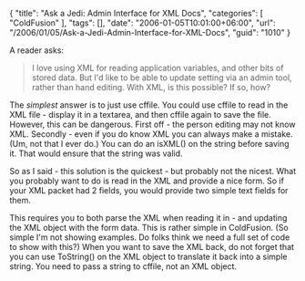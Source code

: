 {
	"title": "Ask a Jedi: Admin Interface for XML Docs",
	"categories": [
		"ColdFusion"
	],
	"tags": [],
	"date": "2006-01-05T10:01:00+06:00",
	"url": "/2006/01/05/Ask-a-Jedi-Admin-Interface-for-XML-Docs",
	"guid": "1010"
}

A reader asks:

<blockquote>
I love using XML for reading application variables, and other bits of stored data. But I'd like to be able to update setting via an admin tool, rather than hand editing. With XML, is this possible? If so, how?
</blockquote>

The <i>simplest</i> answer is to just use cffile. You could use cffile to read in the XML file - display it in a textarea, and then cffile again to save the file. However, this can be dangerous. First off - the person editing may not know XML. Secondly - even if you do know XML you can always make a mistake. (Um, not that I ever do.) You can do an isXML() on the string before saving it. That would ensure that the string was valid. 

So as I said - this solution is the quickest - but probably not the nicest. What you probably want to do is read in the XML and provide a nice form. So if your XML packet had 2 fields, you would provide two simple text fields for them. 

This requires you to both parse the XML when reading it in - and updating the XML object with the form data. This is rather simple in ColdFusion. (So simple I'm not showing examples. Do folks think we need a full set of code to show with this?) When you want to save the XML back, do not forget that you can use ToString() on the XML object to translate it back into a simple string. You need to pass a string to cffile, not an XML object.